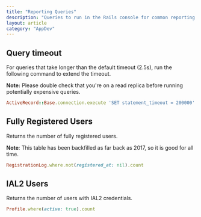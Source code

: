 ```yaml
---
title: "Reporting Queries"
description: "Queries to run in the Rails console for common reporting questions"
layout: article
category: "AppDev"
---
```


## Query timeout

For queries that take longer than the default timeout (2.5s), run the following command to extend the timeout.

**Note:** Please double check that you're on a read replica before running potentially expensive queries.

```ruby
ActiveRecord::Base.connection.execute 'SET statement_timeout = 200000'
```

## Fully Registered Users

Returns the number of fully registered users.

**Note**: This table has been backfilled as far back as 2017, so it is good for all time.

```ruby
RegistrationLog.where.not(registered_at: nil).count
```

## IAL2 Users

Returns the number of users with IAL2 credentials.

```ruby
Profile.where(active: true).count
```
